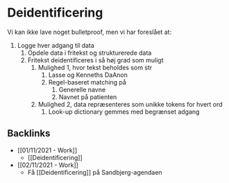 # Deidentificering
Vi kan ikke lave noget bulletproof, men vi har foreslået at:

1. Logge hver adgang til data
	1. Opdele data i fritekst og strukturerede data
	2. Fritekst deidentificeres i så høj grad som muligt
		1. Mulighed 1, hvor tekst beholdes som str
			1. Lasse og Kenneths DaAnon
			2. Regel-baseret matching på
				1. Generelle navne
				2. Navnet på patienten
		2. Mulighed 2, data repræsenteres som unikke tokens for hvert ord
			1. Look-up dictionary gemmes med begrænset adgang

## Backlinks
* [[01/11/2021 - Work]]
	* [[Deidentificering]]
* [[02/11/2021 - Work]]
	* Få [[Deidentificering]] på Sandbjerg-agendaen

<!-- {BearID:68CF2921-49DE-439D-B08C-9D18C36E5797-91685-000003D99FA0E7F9} -->
